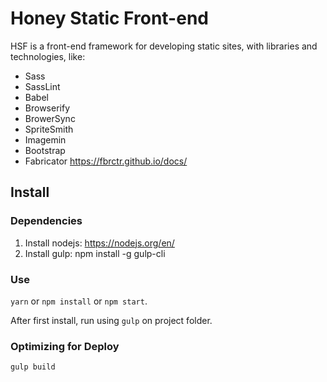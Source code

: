 
# Honey Static Front-end #

HSF is a front-end framework for developing static sites, with libraries and technologies, like:

 - Sass
 - SassLint
 - Babel
 - Browserify
 - BrowerSync
 - SpriteSmith
 - Imagemin
 - Bootstrap
 - Fabricator https://fbrctr.github.io/docs/

## Install ##

### Dependencies ###

1. Install nodejs: https://nodejs.org/en/
2. Install gulp: npm install -g gulp-cli

### Use ###

`yarn` or `npm install` or `npm start`.

After first install, run using `gulp` on project folder.

### Optimizing for Deploy ###

`gulp build`
